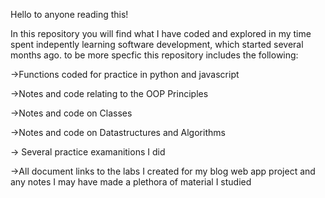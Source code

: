 Hello to anyone reading this!

In this repository you will find  what I have coded and explored in my time spent indepently learning software development, which started several months ago.
to be more specfic this repository includes the following:

  ->Functions coded for practice in python and  javascript
  
  ->Notes and code relating to the OOP Principles 
  
  ->Notes and code on Classes 
  
  ->Notes and code on Datastructures and Algorithms 
  
  -> Several practice examanitions I did 
  
  ->All document links to the labs I created for my blog web app project and any notes I may have made a plethora of material I studied 
